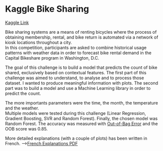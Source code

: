 # Kaggle Bike Sharing

[Kaggle Link](https://www.kaggle.com/c/bike-sharing-demand)

Bike sharing systems are a means of renting bicycles where the process of obtaining membership, rental, and bike return is automated via a network of kiosk locations throughout a city.  
In this competition, participants are asked to combine historical usage patterns with weather data in order to forecast bike rental demand in the Capital Bikeshare program in Washington, D.C.

The goal of this challenge is to build a model that predicts the count of bike shared, exclusively based on contextual features. The first part of this challenge was aimed to understand, to analyse and to process those dataset. I wanted to produce meaningful information with plots. The second part was to build a model and use a Machine Learning library in order to predict the count.  

The more importants parameters were the time, the month, the temperature and the weather.  
Multiple models were tested during this challenge (Linear Regression, Gradient Boosting, SVR and Random Forest). Finally, the chosen model was Random Forest. The accuracy was measured with [Out-of-Bag Error](https://www.stat.berkeley.edu/~breiman/OOBestimation.pdf) and the OOB score was 0.85.

More detailed explanations (with a couple of plots) has been written in French.
-->[French Explanations PDF](https://github.com/alexattia/Online-Challenge/blob/master/KaggleBikeSharing/Kaggle_BikeSharing_Explanations_French.pdf)

